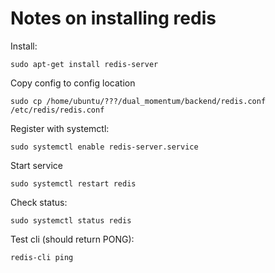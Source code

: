 # Notes on installing redis

Install:

`sudo apt-get install redis-server`

Copy config to config location

`sudo cp /home/ubuntu/???/dual_momentum/backend/redis.conf /etc/redis/redis.conf`

Register with systemctl:

`sudo systemctl enable redis-server.service`

Start service

`sudo systemctl restart redis`

Check status:

`sudo systemctl status redis`

Test cli (should return PONG):

`redis-cli ping`



